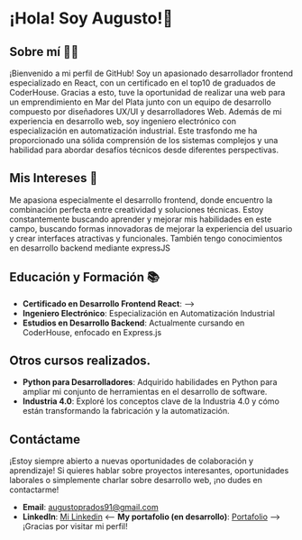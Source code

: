 # ¡Hola! Soy Augusto!👋

## Sobre mí 🧑‍💻

¡Bienvenido a mi perfil de GitHub!
Soy un apasionado desarrollador frontend especializado en React, con un certificado en el top10 de graduados de CoderHouse. Gracias a esto, tuve la oportunidad de realizar una web para un emprendimiento en Mar del Plata junto con un equipo de desarrollo compuesto por diseñadores UX/UI y desarrolladores Web.
Además de mi experiencia en desarrollo web, soy ingeniero electrónico con especialización en automatización industrial. Este trasfondo me ha proporcionado una sólida comprensión de los sistemas complejos y una habilidad para abordar desafíos técnicos desde diferentes perspectivas.

## Mis Intereses 🚀

Me apasiona especialmente el desarrollo frontend, donde encuentro la combinación perfecta entre creatividad y soluciones técnicas. Estoy constantemente buscando aprender y mejorar mis habilidades en este campo, buscando formas innovadoras de mejorar la experiencia del usuario y crear interfaces atractivas y funcionales.
También tengo conocimientos en desarrollo backend mediante expressJS

## Educación y Formación 📚

- **Certificado en Desarrollo Frontend React**: --> 
- **Ingeniero Electrónico**: Especialización en Automatización Industrial
- **Estudios en Desarrollo Backend**: Actualmente cursando en CoderHouse, enfocado en Express.js

## Otros cursos realizados.

- **Python para Desarrolladores**: Adquirido habilidades en Python para ampliar mi conjunto de herramientas en el desarrollo de software.
- **Industria 4.0**: Exploré los conceptos clave de la Industria 4.0 y cómo están transformando la fabricación y la automatización.

## Contáctame

¡Estoy siempre abierto a nuevas oportunidades de colaboración y aprendizaje! Si quieres hablar sobre proyectos interesantes, oportunidades laborales o simplemente charlar sobre desarrollo web, ¡no dudes en contactarme!

- **Email**: [augustoprados91@gmail.com](mailto:augustoprados91@gmail.com)
- **LinkedIn**: [Mi Linkedin](https://www.linkedin.com/in/apradoslink/)
<-- **My portafolio (en desarrollo)**: [Portafolio](https://myportfolio-eta-black.vercel.app/) -->
¡Gracias por visitar mi perfil!
